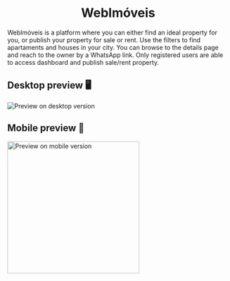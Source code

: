 <h1 align="center">WebImóveis</h1>

WebImóveis is a platform where you can either find an ideal property for you, or publish your property for sale or rent. Use the filters to find apartaments and houses in your city. You can browse to the details page and reach to the owner by a WhatsApp link. Only registered users are able to access dashboard and publish sale/rent property.

## Desktop preview 🖥️
<img src="./src/assets/WebImoveis-gif.gif" alt="Preview on desktop version"/>

## Mobile preview 📱
<img width="300px" src="./src/assets/mobile-version-webimoveis.gif" alt="Preview on mobile version"/>